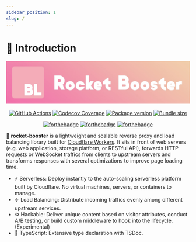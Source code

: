 ```yaml
---
sidebar_position: 1
slug: /
---
```


# 🚀 Introduction

![Header](/img/header.jpg)

<div align="center">

[![GitHub Actions](https://img.shields.io/github/workflow/status/xiaoyang-sde/rocket-booster/Node.js%20Test%20and%20Build?style=for-the-badge&logo=github)](https://github.com/xiaoyang-sde/rocket-booster/actions)
[![Codecov Coverage](https://img.shields.io/codecov/c/github/xiaoyang-sde/rocket-booster?style=for-the-badge&logo=codecov)](https://app.codecov.io/gh/xiaoyang-sde/rocket-booster/)
[![Package version](https://img.shields.io/npm/v/rocket-booster?style=for-the-badge&logo=npm&color=red)](https://www.npmjs.com/package/rocket-booster)
[![Bundle size](https://img.shields.io/bundlephobia/min/rocket-booster?style=for-the-badge&logo=webpack)](https://www.npmjs.com/package/rocket-booster)

[![forthebadge](https://forthebadge.com/images/badges/made-with-typescript.svg)](https://forthebadge.com)
[![forthebadge](https://forthebadge.com/images/badges/ctrl-c-ctrl-v.svg)](https://forthebadge.com)
[![forthebadge](https://forthebadge.com/images/badges/built-with-love.svg)](https://forthebadge.com)
</div>

🚀 **rocket-booster** is a lightweight and scalable reverse proxy and load balancing library built for [Cloudflare Workers](https://workers.cloudflare.com). It sits in front of web servers (e.g. web application, storage platform, or RESTful API), forwards HTTP requests or WebSocket traffics from clients to upstream servers and transforms responses with several optimizations to improve page loading time.

- ⚡ Serverless: Deploy instantly to the auto-scaling serverless platform built by Cloudflare. No virtual machines, servers, or containers to manage.
- ✈️ Load Balancing: Distribute incoming traffics evenly among different upstream services.
- ⚙️ Hackable: Deliver unique content based on visitor attributes, conduct A/B testing, or build custom middleware to hook into the lifecycle. (Experimental)
- 📄 TypeScript: Extensive type declaration with TSDoc.
